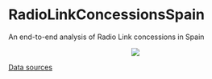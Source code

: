 # RadioLinkConcessionsSpain
An end-to-end analysis of Radio Link concessions in Spain

<p align="center">
<img src="imgs/power.gif">
</p>

[Data sources](https://drive.google.com/drive/folders/1euFcpR2X3bfN2_klZYc3nw6j6amZuxnc?usp=sharing)
